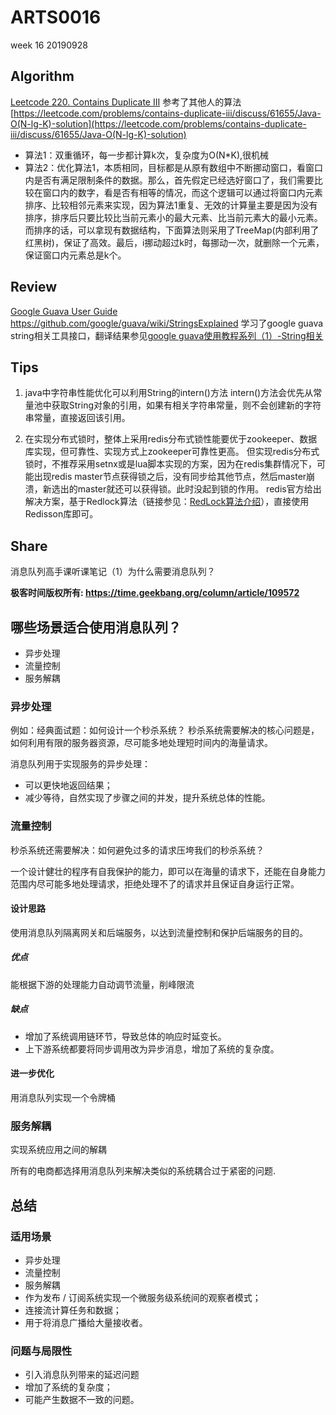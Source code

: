 # ARTS0016

week 16
20190928

## Algorithm

[Leetcode 220. Contains Duplicate III](https://leetcode.com/problems/contains-duplicate-iii/)
参考了其他人的算法 [https://leetcode.com/problems/contains-duplicate-iii/discuss/61655/Java-O(N-lg-K)-solution](https://leetcode.com/problems/contains-duplicate-iii/discuss/61655/Java-O(N-lg-K)-solution)
* 算法1：双重循环，每一步都计算k次，复杂度为O(N*K),很机械
* 算法2：优化算法1，本质相同，目标都是从原有数组中不断挪动窗口，看窗口内是否有满足限制条件的数据。那么，首先假定已经选好窗口了，我们需要比较在窗口内的数字，看是否有相等的情况，而这个逻辑可以通过将窗口内元素排序、比较相邻元素来实现，因为算法1重复、无效的计算量主要是因为没有排序，排序后只要比较比当前元素小的最大元素、比当前元素大的最小元素。而排序的话，可以拿现有数据结构，下面算法则采用了TreeMap(内部利用了红黑树)，保证了高效。最后，i挪动超过k时，每挪动一次，就删除一个元素，保证窗口内元素总是k个。


## Review

[Google Guava User Guide](https://github.com/google/guava/wiki)
https://github.com/google/guava/wiki/StringsExplained 学习了google guava string相关工具接口，翻译结果参见[google guava使用教程系列（1）-String相关](https://blog.csdn.net/evasnowind/article/details/100829776)


## Tips
1. java中字符串性能优化可以利用String的intern()方法
intern()方法会优先从常量池中获取String对象的引用，如果有相关字符串常量，则不会创建新的字符串常量，直接返回该引用。

2. 在实现分布式锁时，整体上采用redis分布式锁性能要优于zookeeper、数据库实现，但可靠性、实现方式上zookeeper可靠性更高。
但实现redis分布式锁时，不推荐采用setnx或是lua脚本实现的方案，因为在redis集群情况下，可能出现redis master节点获得锁之后，没有同步给其他节点，然后master崩溃，新选出的master就还可以获得锁。此时没起到锁的作用。
redis官方给出解决方案，基于Redlock算法（链接参见：[RedLock算法介绍](https://www.jianshu.com/p/fba7dd6dcef5)），直接使用Redisson库即可。


## Share
消息队列高手课听课笔记（1）为什么需要消息队列？

**极客时间版权所有: https://time.geekbang.org/column/article/109572**

## 哪些场景适合使用消息队列？
- 异步处理
- 流量控制
- 服务解耦


### 异步处理

例如：经典面试题：如何设计一个秒杀系统？
秒杀系统需要解决的核心问题是，如何利用有限的服务器资源，尽可能多地处理短时间内的海量请求。

消息队列用于实现服务的异步处理：
- 可以更快地返回结果； 
- 减少等待，自然实现了步骤之间的并发，提升系统总体的性能。

### 流量控制

秒杀系统还需要解决：如何避免过多的请求压垮我们的秒杀系统？

一个设计健壮的程序有自我保护的能力，即可以在海量的请求下，还能在自身能力范围内尽可能多地处理请求，拒绝处理不了的请求并且保证自身运行正常。

#### 设计思路
使用消息队列隔离网关和后端服务，以达到流量控制和保护后端服务的目的。

##### 优点
能根据下游的处理能力自动调节流量，削峰限流

##### 缺点
- 增加了系统调用链环节，导致总体的响应时延变长。
- 上下游系统都要将同步调用改为异步消息，增加了系统的复杂度。

#### 进一步优化
用消息队列实现一个令牌桶

### 服务解耦
实现系统应用之间的解耦

所有的电商都选择用消息队列来解决类似的系统耦合过于紧密的问题.

## 总结

### 适用场景
- 异步处理
- 流量控制
- 服务解耦
- 作为发布 / 订阅系统实现一个微服务级系统间的观察者模式；
- 连接流计算任务和数据；
- 用于将消息广播给大量接收者。

### 问题与局限性
- 引入消息队列带来的延迟问题
- 增加了系统的复杂度；
- 可能产生数据不一致的问题。